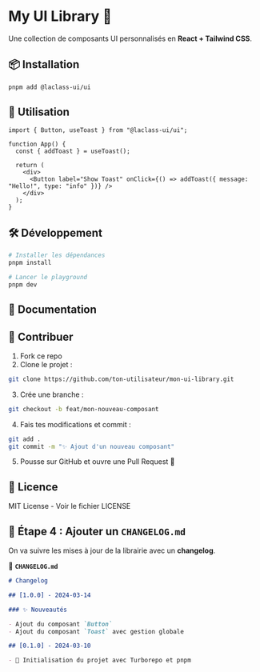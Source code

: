 # My UI Library 🚀

Une collection de composants UI personnalisés en **React + Tailwind CSS**.

## 📦 Installation

```sh
pnpm add @laclass-ui/ui
```

## 🚀 Utilisation

```code
import { Button, useToast } from "@laclass-ui/ui";

function App() {
  const { addToast } = useToast();

  return (
    <div>
      <Button label="Show Toast" onClick={() => addToast({ message: "Hello!", type: "info" })} />
    </div>
  );
}
```

## 🛠️ Développement

```sh
# Installer les dépendances
pnpm install

# Lancer le playground
pnpm dev
```

## 📖 Documentation

## 🤝 Contribuer

1. Fork ce repo
2. Clone le projet :

```sh
git clone https://github.com/ton-utilisateur/mon-ui-library.git
```

3. Crée une branche :

```sh
git checkout -b feat/mon-nouveau-composant
```

4. Fais tes modifications et commit :

```sh
git add .
git commit -m "✨ Ajout d'un nouveau composant"
```

5. Pousse sur GitHub et ouvre une Pull Request 🚀

## 📜 Licence

MIT License - Voir le fichier LICENSE

## 📌 Étape 4 : Ajouter un `CHANGELOG.md`

On va suivre les mises à jour de la librairie avec un **changelog**.

📄 **`CHANGELOG.md`**

```md
# Changelog

## [1.0.0] - 2024-03-14

### ✨ Nouveautés

- Ajout du composant `Button`
- Ajout du composant `Toast` avec gestion globale

## [0.1.0] - 2024-03-10

- 🚀 Initialisation du projet avec Turborepo et pnpm
```
